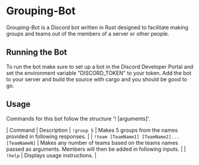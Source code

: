 # Grouping-Bot

Grouping-Bot is a Discord bot written in Rust designed to facilitate making groups and teams out of the members of a server or other people.

## Running the Bot
To run the bot make sure to set up a bot in the Discord Developer Portal and set the environment variable "DISCORD_TOKEN" to your token. Add the bot to your server and build the source with cargo and you should be good to go.

## Usage

Commands for this bot follow the structure '!<command> [arguments]'.

| Command | Description
| `!group 5` | Makes 5 groups from the names provided in following responses. |
| `!team [TeamName1] [TeamName2]... [TeamNameN]` | Makes any number of teams based on the teams names passed as arguments. Members will then be added in following inputs. |
| `!help` | Displays usage instructions. |